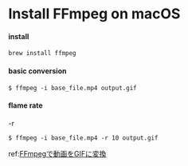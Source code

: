 # Install FFmpeg on macOS


#### install

```
brew install ffmpeg
```


#### basic conversion

```
$ ffmpeg -i base_file.mp4 output.gif
```

#### flame rate

-r

```
$ ffmpeg -i base_file.mp4 -r 10 output.gif
```

ref:[FFmpegで動画をGIFに変換](https://qiita.com/wMETAw/items/fdb754022aec1da88e6e)



